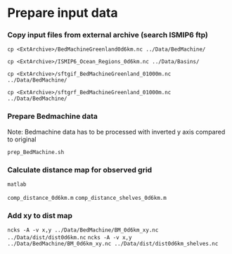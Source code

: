 # Prepare input data 

### Copy input files from external archive (search ISMIP6 ftp)
```cp <ExtArchive>/BedMachineGreenland0d6km.nc ../Data/BedMachine/```

```cp <ExtArchive>/ISMIP6_Ocean_Regions_0d6km.nc ../Data/Basins/```

```cp <ExtArchive>/sftgif_BedMachineGreenland_01000m.nc ../Data/BedMachine/```

```cp <ExtArchive>/sftgrf_BedMachineGreenland_01000m.nc ../Data/BedMachine/```

### Prepare Bedmachine data
Note: Bedmachine data has to be processed with inverted y axis compared to original

`prep_BedMachine.sh`

### Calculate distance map for observed grid

`matlab`

`comp_distance_0d6km.m`
`comp_distance_shelves_0d6km.m`

### Add xy to dist map
`ncks -A -v x,y ../Data/BedMachine/BM_0d6km_xy.nc ../Data/dist/dist0d6km.nc`
`ncks -A -v x,y ../Data/BedMachine/BM_0d6km_xy.nc ../Data/dist/dist0d6km_shelves.nc`
